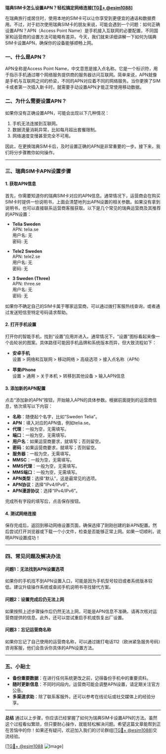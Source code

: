 **瑞典SIM卡怎么设置APN？轻松搞定网络连接[[TG💪+ @esim1088](https://t.me/s/esim1088)]**

在瑞典旅行或居住时，使用本地的SIM卡可以让你享受到更便宜的通话和数据费用。不过，对于初次使用瑞典SIM卡的朋友来说，可能会遇到一个问题：如何正确设置APN？APN（Access Point Name）是手机接入互联网的必要配置，不同国家和运营商的设置方法可能略有差异。今天，我们就来详细讲解一下如何为瑞典SIM卡设置APN，确保你的设备能够顺畅上网。

### 一、什么是APN？

APN全称是Access Point Name，中文意思是接入点名称。它是一个标识符，用于指示手机通过哪个网络服务提供商的服务器访问互联网。简单来说，APN就像是手机与互联网之间的桥梁，不同的APN对应着不同的网络服务。当你更换了SIM卡或者第一次插入新卡时，就需要手动设置APN才能正常使用移动数据。

### 二、为什么需要设置APN？

如果你没有正确设置APN，可能会出现以下几种情况：
1. 手机无法连接到互联网。
2. 数据流量消耗异常，比如每月超出套餐限制。
3. 网络速度变慢甚至完全不可用。

因此，在更换瑞典SIM卡后，及时设置正确的APN是非常重要的一步。接下来，我们将分步骤教你如何操作。

---

### 三、瑞典SIM卡APN设置步骤

#### 1. 获取APN信息
首先，你需要知道你的瑞典SIM卡对应的APN信息。通常情况下，运营商会在购买SIM卡时提供一份说明书，上面会清楚地列出APN设置的相关参数。如果没有拿到说明书，也可以直接联系运营商客服获取。以下是几个常见的瑞典运营商及其推荐的APN设置：

- **Telia Sweden**  
  APN: telia.se  
  用户名: 无  
  密码: 无  

- **Tele2 Sweden**  
  APN: tele2.se  
  用户名: 无  
  密码: 无  

- **3 Sweden (Three)**  
  APN: three.se  
  用户名: 无  
  密码: 无  

如果你不确定自己的SIM卡属于哪家运营商，可以通过拨打客服热线查询，或者通过发送短信至特定号码请求帮助。

#### 2. 打开手机设置
打开你的智能手机，找到“设置”应用并进入。通常情况下，“设置”图标看起来像一个齿轮状的图案。具体路径可能因手机品牌和系统版本而异，但大致流程如下：

- **安卓手机**  
  设置 > 网络和互联网 > 移动网络 > 高级选项 > 接入点名称（APN）

- **苹果iPhone**  
  设置 > 通用 > 关于本机 > 转移到其他设备 > 输入APN信息

#### 3. 添加新的APN配置
点击“添加新的APN”按钮，开始输入APN的具体参数。根据前面提到的运营商信息，依次填写以下内容：

- **名称**：随便起个名字，比如“Sweden Telia”。
- **APN**：填入对应的APN值，例如telia.se。
- **代理**：一般为空，无需填写。
- **端口**：一般为空，无需填写。
- **用户名**：如果运营商要求，就填写；否则留空。
- **密码**：如果运营商要求，就填写；否则留空。
- **服务器**：一般为空，无需填写。
- **MMSC**：一般为空，无需填写。
- **MMS代理**：一般为空，无需填写。
- **MMS端口**：一般为空，无需填写。
- **APN类型**：选择“默认”，这是最常见的选项。
- **APN协议**：选择“IPv4/IPv6”。
- **APN漫游协议**：选择“IPv4/IPv6”。

完成所有字段的填写后，点击保存按钮。

#### 4. 测试网络连接
保存完成后，返回到移动网络设置页面，确保选择了刚刚创建的新APN配置。然后尝试打开浏览器或下载一个小文件，检查是否能够正常上网。如果一切顺利，说明APN设置成功！

---

### 四、常见问题及解决办法

#### 问题1：无法找到APN设置选项
如果你的手机找不到APN设置入口，可能是因为手机型号较旧或者系统版本较低。建议升级操作系统或查阅手机说明书寻找替代方案。

#### 问题2：设置完成后仍无法上网
如果按照上述步骤操作后仍然无法上网，可能是APN信息不准确，请再次核对运营商提供的信息。此外，还可以尝试重启手机或恢复出厂设置。

#### 问题3：忘记运营商名称
如果你忘记了自己使用的运营商名称，可以通过拨打电话112（欧洲紧急服务号码）咨询客服，他们会告诉你具体的APN设置方法。

---

### 五、小贴士

- **备份重要数据**：在进行任何系统更改之前，记得备份手机中的重要资料。
- **随时更新信息**：不同时间段内，运营商可能会调整APN设置，请定期关注官方公告。
- **多渠道求助**：除了联系客服外，还可以参考在线论坛或社交媒体上的经验分享。

---

**总结**
通过以上步骤，你应该已经掌握了如何为瑞典SIM卡设置APN的方法。虽然这个过程看似繁琐，但只要耐心操作，就能轻松解决问题。希望这篇文章能帮到正在苦恼中的你！如果还有疑问，欢迎加入我们的讨论群组[[TG💪+ @esim1088](https://t.me/s/esim1088)]交流经验。

[[TG💪+ @esim1088](https://t.me/s/esim1088) ![Image](https://i.postimg.cc/4NQfJmqS/Snipaste-2025-05-13-00-14-12.png)]
